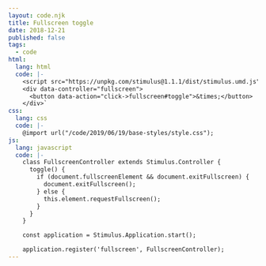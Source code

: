 ```yaml
---
layout: code.njk
title: Fullscreen toggle
date: 2018-12-21
published: false
tags:
  - code
html:
  lang: html
  code: |-
    <script src="https://unpkg.com/stimulus@1.1.1/dist/stimulus.umd.js"></script>
    <div data-controller="fullscreen">
      <button data-action="click->fullscreen#toggle">&times;</button>
    </div>`
css:
  lang: css
  code: |-
    @import url("/code/2019/06/19/base-styles/style.css");
js:
  lang: javascript
  code: |-
    class FullscreenController extends Stimulus.Controller {
      toggle() {
        if (document.fullscreenElement && document.exitFullscreen) {
          document.exitFullscreen(); 
        } else {
          this.element.requestFullscreen();
        }
      }
    }

    const application = Stimulus.Application.start();

    application.register('fullscreen', FullscreenController);
---
```

